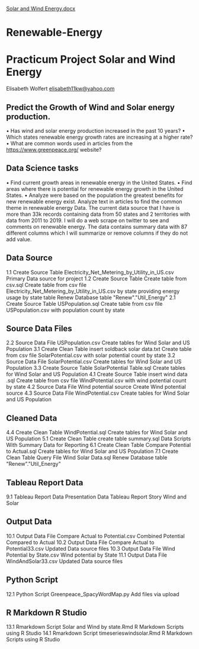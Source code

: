 [Solar and Wind Energy.docx](https://github.com/elisabeth11kw/Renewable-Energy/files/6102252/Solar.and.Wind.Energy.docx)
# Renewable-Energy
# Practicum Project Solar and Wind Energy

Elisabeth Wolfert elisabeth11kw@yahoo.com

## Predict the Growth of Wind and Solar energy production.

•	Has wind and solar energy production increased in the past 10 years? 
•	Which states renewable energy growth rates are increasing at a higher rate?
•	What are common words used in articles from the https://www.greenpeace.org/ website?

## Data Science tasks

•	Find current growth areas in renewable energy in the United States.
•	Find areas where there is potential for renewable energy growth in the United States.
•	Analyze were based on the population the greatest benefits for new renewable energy exist.
Analyze text in articles to find the common theme in renewable energy Data.
The current data source that I have is more than 33k records containing data from 50 states and 2 territories with data from 2011 to 2019.  I will do a web scrape on twitter to see and comments on renewable energy.  The data contains summary data with 87 different columns which I will summarize or remove columns if they do not add value.

## Data Source
1.1	Create Source Table 	Electricity_Net_Metering_by_Utility_in_US.csv	Primary Data source for project
1.2	Create Source Table 	Create table from csv.sql	Create table from csv file Electricity_Net_Metering_by_Utility_in_US.csv by state providing energy usage by state table Renew Database table "Renew"."Util_Energy" 
2.1	Create Source Table 	USPopulation.sql	Create table from csv file USPopulation.csv with population count by state

## Source Data Files

2.2	Source Data File	USPopulation.csv	Create tables for Wind Solar and US Population
3.1	Create Clean Table	insert soldback solar data.txt	Create table from csv file SolarPotential.csv with solar potential count by state
3.2	Source Data File	SolarPotential.csv	Create tables for Wind Solar and US Population
3.3	Create Source Table 	SolarPotential Table.sql	Create tables for Wind Solar and US Population
4.1	Create Source Table 	insert wind data .sql	Create table from csv file WindPotential.csv with wind potential count by state
4.2	Source Data File	Wind potential source	Create Wind potential source
4.3	Source Data File	WindPotential.csv	Create tables for Wind Solar and US Population

## Cleaned Data

4.4	Create Clean Table	WindPotential.sql	Create tables for Wind Solar and US Population
5.1	Create Clean Table	create table summary.sql	Data Scripts With Summary Data for Reporting
6.1	Create Clean Table	Compare Potential to Actual.sql	Create tables for Wind Solar and US Population
7.1	Create Clean Table	Query File Wind Solar Data.sql	Renew Database table "Renew"."Util_Energy"

## Tableau Report Data
9.1	Tableau Report Data	Presentation Data 	Tableau Report Story Wind and Solar

## Output Data

10.1	Output Data File	Compare Actual to Potential.csv	Combined Potential Compared to Actual
10.2	Output Data File	Compare Actual to Potential33.csv	Updated Data source files
10.3	Output Data File	Wind Potential by State.csv	Wind potential by State
11.1	Output Data File	WindAndSolar33.csv	Updated Data source files

## Python Script
12.1	Python Script	Greenpeace_SpacyWordMap.py	Add files via upload

## R Markdown R Studio
13.1	Rmarkdown Script	Solar and Wind by state.Rmd	R Markdown Scripts using R Studio
14.1	Rmarkdown Script	timeserieswindsolar.Rmd	R Markdown Scripts using R Studio

